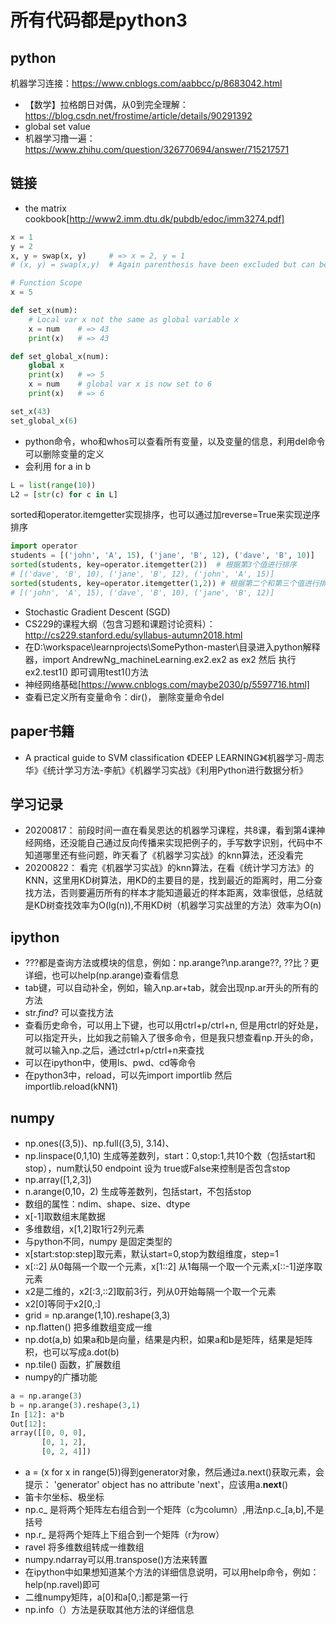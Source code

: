 # 所有代码都是python3
## python
  机器学习连接：https://www.cnblogs.com/aabbcc/p/8683042.html
- 【数学】拉格朗日对偶，从0到完全理解：https://blog.csdn.net/frostime/article/details/90291392
- global set value
- 机器学习撸一遍：https://www.zhihu.com/question/326770694/answer/715217571

## 链接
- the matrix cookbook[http://www2.imm.dtu.dk/pubdb/edoc/imm3274.pdf]

```python
x = 1
y = 2
x, y = swap(x, y)     # => x = 2, y = 1
# (x, y) = swap(x,y)  # Again parenthesis have been excluded but can be included.

# Function Scope
x = 5

def set_x(num):
    # Local var x not the same as global variable x
    x = num    # => 43
    print(x)   # => 43

def set_global_x(num):
    global x
    print(x)   # => 5
    x = num    # global var x is now set to 6
    print(x)   # => 6

set_x(43)
set_global_x(6)
```
- python命令，who和whos可以查看所有变量，以及变量的信息，利用del命令可以删除变量的定义
- 会利用 for a in b
```python
L = list(range(10))
L2 = [str(c) for c in L]
```
sorted和operator.itemgetter实现排序，也可以通过加reverse=True来实现逆序排序
```python
import operator
students = [('john', 'A', 15), ('jane', 'B', 12), ('dave', 'B', 10)]
sorted(students, key=operator.itemgetter(2))  # 根据第3个值进行排序
# [('dave', 'B', 10), ('jane', 'B', 12), ('john', 'A', 15)]
sorted(students, key=operator.itemgetter(1,2)) # 根据第二个和第三个值进行排序
# [('john', 'A', 15), ('dave', 'B', 10), ('jane', 'B', 12)]
```
- Stochastic Gradient Descent (SGD)
- CS229的课程大纲（包含习题和课题讨论资料）：http://cs229.stanford.edu/syllabus-autumn2018.html
- 在D:\workspace\learnprojects\SomePython-master\目录进入python解释器，import AndrewNg_machineLearning.ex2.ex2 as ex2
然后 执行ex2.test1() 即可调用test1()方法
- 神经网络基础[https://www.cnblogs.com/maybe2030/p/5597716.html]
- 查看已定义所有变量命令：dir()， 删除变量命令del

## paper书籍
- A practical guide to SVM classification 
《DEEP LEARNING》《机器学习-周志华》《统计学习方法-李航》《机器学习实战》《利用Python进行数据分析》

## 学习记录
- 20200817： 前段时间一直在看吴恩达的机器学习课程，共8课，看到第4课神经网络，还没能自己通过反向传播来实现把例子的，手写数字识别，代码中不知道哪里还有些问题，昨天看了《机器学习实战》的knn算法，还没看完
- 20200822： 看完《机器学习实战》的knn算法，在看《统计学习方法》的KNN，这里用KD树算法，用KD的主要目的是，找到最近的距离时，用二分查找方法，否则要遍历所有的样本才能知道最近的样本距离，效率很低，总结就是KD树查找效率为O(lg(n)),不用KD树（机器学习实战里的方法）效率为O(n)

## ipython
- ?\??都是查询方法或模块的信息，例如：np.arange?\np.arange??, ??比？更详细，也可以help(np.arange)查看信息
- tab键，可以自动补全，例如，输入np.ar+tab，就会出现np.ar开头的所有的方法
- str.*find*? 可以查找方法
- 查看历史命令，可以用上下键，也可以用ctrl+p/ctrl+n, 但是用ctrl的好处是，可以指定开头，比如我之前输入了很多命令，但是我只想查看np.开头的命，就可以输入np.之后，通过ctrl+p/ctrl+n来查找
- 可以在ipython中，使用ls、pwd、cd等命令
- 在python3中，reload，可以先import importlib 然后 importlib.reload(kNN1) 

## numpy
- np.ones((3,5))、np.full((3,5), 3.14)、
- np.linspace(0,1,10) 生成等差数列，start：0,stop:1,共10个数（包括start和stop），num默认50  endpoint 设为 true或False来控制是否包含stop
- np.array([1,2,3])
- n.arange(0,10，2) 生成等差数列，包括start，不包括stop
- 数组的属性：ndim、shape、size、dtype
- x[-1]取数组末尾数据
- 多维数组，x[1,2]取1行2列元素
- 与python不同，numpy 是固定类型的
- x[start:stop:step]取元素，默认start=0,stop为数组维度，step=1
- x[::2] 从0每隔一个取一个元素，x[1::2] 从1每隔一个取一个元素,x[::-1]逆序取元素
- x2是二维的，x2[:3,::2]取前3行，列从0开始每隔一个取一个元素
- x2[0]等同于x2[0,:]
- grid = np.arange(1,10).reshape(3,3)
- np.flatten() 把多维数组变成一维
- np.dot(a,b) 如果a和b是向量，结果是内积，如果a和b是矩阵，结果是矩阵积，也可以写成a.dot(b)
- np.tile() 函数，扩展数组
- numpy的广播功能
```python
a = np.arange(3)
b = np.arange(3).reshape(3,1)
In [12]: a*b
Out[12]:
array([[0, 0, 0],
       [0, 1, 2],
       [0, 2, 4]])
```
- a = (x for x in range(5))得到generator对象，然后通过a.next()获取元素，会提示： 'generator' object has no attribute 'next'，应该用a.__next__()
- 笛卡尔坐标、极坐标
- np.c_ 是将两个矩阵左右组合到一个矩阵（c为column）,用法np.c_[a,b],不是括号
- np.r_ 是将两个矩阵上下组合到一个矩阵（r为row）
- ravel 将多维数组转成一维数组
- numpy.ndarray可以用.transpose()方法来转置
- 在ipython中如果想知道某个方法的详细信息说明，可以用help命令，例如：help(np.ravel)即可
- 二维numpy矩阵，a[0]和a[0,:]都是第一行
- np.info（）方法是获取其他方法的详细信息
